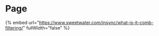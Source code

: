 # Page

{% embed url="https://www.sweetwater.com/insync/what-is-it-comb-filtering/" fullWidth="false" %}
